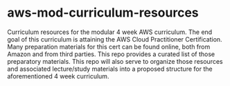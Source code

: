 # aws-mod-curriculum-resources
Curriculum resources for the modular 4 week AWS curriculum.  The end goal of this curriculum is attaining the AWS Cloud Practitioner Certification.  Many preparation materials for this cert can be found online, both from Amazon and from third parties.  This repo provides a curated list of those preparatory materials.
This repo will also serve to organize those resources and associated lecture/study materials into a proposed structure for the aforementioned 4 week curriculum.
